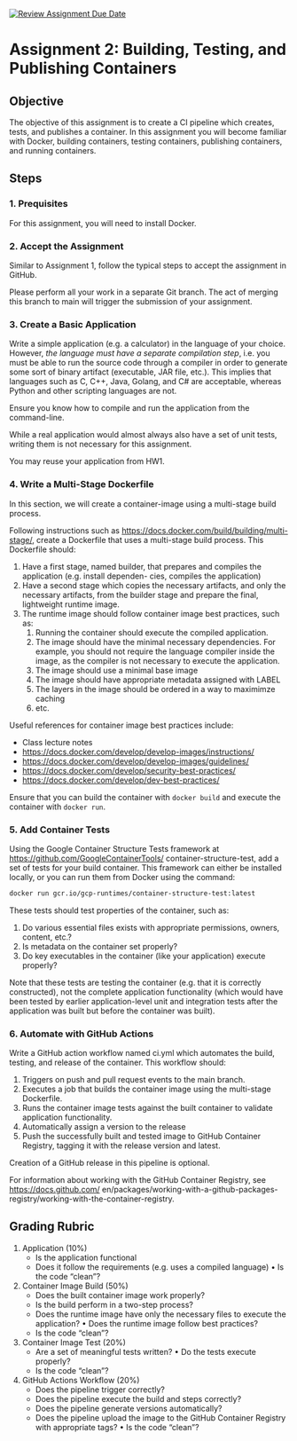 [![Review Assignment Due Date](https://classroom.github.com/assets/deadline-readme-button-24ddc0f5d75046c5622901739e7c5dd533143b0c8e959d652212380cedb1ea36.svg)](https://classroom.github.com/a/LmudWTpa)
# Assignment 2: Building, Testing, and Publishing Containers

## Objective

The objective of this assignment is to create a CI pipeline which creates, tests, and publishes a container. In this assignment you will become familiar with Docker, building containers, testing containers, publishing containers, and running containers.

## Steps

### 1. Prequisites
For this assignment, you will need to install Docker.

### 2. Accept the Assignment

Similar to Assignment 1, follow the typical steps to accept the assignment in GitHub.

Please perform all your work in a separate Git branch. The act of merging this branch to main will
trigger the submission of your assignment.

### 3. Create a Basic Application

Write a simple application (e.g. a calculator) in the language of your choice. However, *the language must have a separate compilation step*,
i.e. you must be able to run the source code through a compiler in order to generate some sort of binary artifact (executable, JAR file, etc.).
This implies that languages such as C, C++, Java, Golang, and C# are acceptable, whereas Python and other scripting languages are not.

Ensure you know how to compile and run the application from the command-line.

While a real application would almost always also have a set of unit tests, writing them is not necessary for this assignment.

You may reuse your application from HW1.

### 4. Write a Multi-Stage Dockerfile

In this section, we will create a container-image using a multi-stage build process.

Following instructions such as https://docs.docker.com/build/building/multi-stage/, create a
Dockerfile that uses a multi-stage build process. This Dockerfile should:

1. Have a first stage, named builder, that prepares and compiles the application (e.g. install dependen- cies, compiles the application)
2. Have a second stage which copies the necessary artifacts, and only the necessary artifacts, from the builder stage and prepare the final, lightweight runtime image.
3. The runtime image should follow container image best practices, such as:
    1. Running the container should execute the compiled application.
    2. The image should have the minimal necessary dependencies. For example, you should not require the language compiler inside the image, as the compiler is not necessary to execute the application.
    3. The image should use a minimal base image
    4. The image should have appropriate metadata assigned with LABEL
    5. The layers in the image should be ordered in a way to maximimze caching
    6. etc.

Useful references for container image best practices include:

- Class lecture notes
- https://docs.docker.com/develop/develop-images/instructions/
- https://docs.docker.com/develop/develop-images/guidelines/
- https://docs.docker.com/develop/security-best-practices/
- https://docs.docker.com/develop/dev-best-practices/

Ensure that you can build the container with `docker build` and execute the container with `docker run`.

### 5. Add Container Tests

Using the Google Container Structure Tests framework at https://github.com/GoogleContainerTools/ container-structure-test,
add a set of tests for your build container. This framework can either be installed locally, or you can run them from
Docker using the command:

```sh
docker run gcr.io/gcp-runtimes/container-structure-test:latest
```

These tests should test properties of the container, such as:
1. Do various essential files exists with appropriate permissions, owners, content, etc.?
2. Is metadata on the container set properly?
3. Do key executables in the container (like your application) execute properly?

Note that these tests are testing the container (e.g. that it is correctly constructed), not the complete application
functionality (which would have been tested by earlier application-level unit and integration tests after the application
was built but before the container was built).

### 6. Automate with GitHub Actions

Write a GitHub action workflow named ci.yml which automates the build, testing, and release of the container. This workflow should:
1. Triggers on push and pull request events to the main branch.
2. Executes a job that builds the container image using the multi-stage Dockerfile.
3. Runs the container image tests against the built container to validate application functionality.
6. Automatically assign a version to the release
7. Push the successfully built and tested image to GitHub Container Registry, tagging it with the release
version and latest.

Creation of a GitHub release in this pipeline is optional.

For information about working with the GitHub Container Registry, see https://docs.github.com/ en/packages/working-with-a-github-packages-registry/working-with-the-container-registry.

## Grading Rubric

1. Application (10%)
    - Is the application functional
    - Does it follow the requirements (e.g. uses a compiled language) • Is the code “clean”?
2. Container Image Build (50%)
    - Does the built container image work properly?
    - Is the build perform in a two-step process?
    - Does the runtime image have only the necessary files to execute the application? • Does the runtime image follow best practices?
    - Is the code “clean”?
3. Container Image Test (20%)
    - Are a set of meaningful tests written? • Do the tests execute properly?
    - Is the code “clean”?
4. GitHub Actions Workflow (20%)
    - Does the pipeline trigger correctly?
    - Does the pipeline execute the build and steps correctly?
    - Does the pipeline generate versions automatically?
    - Does the pipeline upload the image to the GitHub Container Registry with appropriate tags? • Is the code “clean”?
